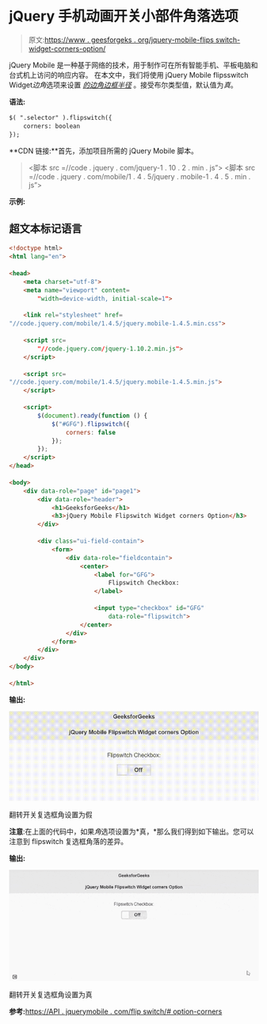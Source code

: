 # jQuery 手机动画开关小部件角落选项

> 原文:[https://www . geesforgeks . org/jquery-mobile-flips switch-widget-corners-option/](https://www.geeksforgeeks.org/jquery-mobile-flipswitch-widget-corners-option/)

jQuery Mobile 是一种基于网络的技术，用于制作可在所有智能手机、平板电脑和台式机上访问的响应内容。
在本文中，我们将使用 jQuery Mobile flipsswitch Widget*边角*选项来设置 [*的边角边框半径*](https://www.geeksforgeeks.org/css-border-radius-property/) 。接受布尔类型值，默认值为*真*。

**语法:**

```html
$( ".selector" ).flipswitch({
    corners: boolean
});
```

**CDN 链接:**首先，添加项目所需的 jQuery Mobile 脚本。

> <link rel="”stylesheet”" href="”//code.jquery.com/mobile/1.4.5/jquery.mobile-1.4.5.min.css”">
> <脚本 src =//code . jquery . com/jquery-1 . 10 . 2 . min . js”></脚本>
> <脚本 src =//code . jquery . com/mobile/1 . 4 . 5/jquery . mobile-1 . 4 . 5 . min . js”></脚本>

**示例:**

## 超文本标记语言

```html
<!doctype html>
<html lang="en">

<head>
    <meta charset="utf-8">
    <meta name="viewport" content=
        "width=device-width, initial-scale=1">

    <link rel="stylesheet" href=
"//code.jquery.com/mobile/1.4.5/jquery.mobile-1.4.5.min.css">

    <script src=
        "//code.jquery.com/jquery-1.10.2.min.js">
    </script>

    <script src=
"//code.jquery.com/mobile/1.4.5/jquery.mobile-1.4.5.min.js">
    </script>

    <script>
        $(document).ready(function () {
            $("#GFG").flipswitch({
                corners: false
            });
        });
    </script>
</head>

<body>
    <div data-role="page" id="page1">
        <div data-role="header">
            <h1>GeeksforGeeks</h1>
            <h3>jQuery Mobile Flipswitch Widget corners Option</h3>
        </div>

        <div class="ui-field-contain">
            <form>
                <div data-role="fieldcontain">
                    <center>
                        <label for="GFG">
                            Flipswitch Checkbox:
                        </label>

                        <input type="checkbox" id="GFG" 
                            data-role="flipswitch">
                    </center>
                </div>
            </form>
        </div>
    </div>
</body>

</html>
```

**输出:**

![](img/2321949d5638da0d49280497ee5ae656.png)

翻转开关复选框角设置为假

**注意**:在上面的代码中，如果*角*选项设置为*真，*那么我们得到如下输出。您可以注意到 flipswitch 复选框角落的差异。

**输出:**

![](img/d83b109dbec39906aca4cf9ffd19c3f8.png)

翻转开关复选框角设置为真

**参考:**[https://API . jquerymobile . com/flip switch/# option-corners](https://api.jquerymobile.com/flipswitch/#option-corners)